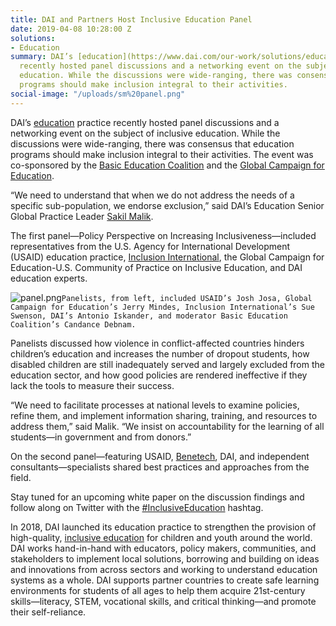 ```yaml
---
title: DAI and Partners Host Inclusive Education Panel
date: 2019-04-08 10:28:00 Z
solutions:
- Education
summary: DAI’s [education](https://www.dai.com/our-work/solutions/education) practice
  recently hosted panel discussions and a networking event on the subject of inclusive
  education. While the discussions were wide-ranging, there was consensus that education
  programs should make inclusion integral to their activities.
social-image: "/uploads/sm%20panel.png"
---
```


DAI’s [education](https://www.dai.com/our-work/solutions/education) practice recently hosted panel discussions and a networking event on the subject of inclusive education. While the discussions were wide-ranging, there was consensus that education programs should make inclusion integral to their activities. The event was co-sponsored by the [Basic Education Coalition](https://www.basiced.org/) and the [Global Campaign for Education](http://gce-us.org/).

“We need to understand that when we do not address the needs of a specific sub-population, we endorse exclusion,” said DAI’s Education Senior Global Practice Leader [Sakil Malik](https://www.dai.com/who-we-are/our-team/sakil-malik).

The first panel—Policy Perspective on Increasing Inclusiveness—included representatives from the U.S. Agency for International Development (USAID) education practice, [Inclusion International](https://inclusion-international.org/), the Global Campaign for Education-U.S. Community of Practice on Inclusive Education, and DAI education experts.

![panel.png](/uploads/panel.png)`Panelists, from left, included USAID’s Josh Josa, Global Campaign for Education’s Jerry Mindes, Inclusion International’s Sue Swenson, DAI’s Antonio Iskander, and moderator Basic Education Coalition’s Candance Debnam.`

Panelists discussed how violence in conflict-affected countries hinders children’s education and increases the number of dropout students, how disabled children are still inadequately served and largely excluded from the education sector, and how good policies are rendered ineffective if they lack the tools to measure their success.

“We need to facilitate processes at national levels to examine policies, refine them, and implement information sharing, training, and resources to address them,” said Malik. “We insist on accountability for the learning of all students—in government and from donors.”

On the second panel—featuring USAID, [Benetech](https://benetech.org/), DAI, and independent consultants—specialists shared best practices and approaches from the field.

Stay tuned for an upcoming white paper on the discussion findings and follow along on Twitter with the [#InclusiveEducation](https://twitter.com/search?q=%23InclusiveEducation%20&src=typd) hashtag.

In 2018, DAI launched its education practice to strengthen the provision of high-quality, [inclusive education](https://dai-global-developments.com/articles/building-inclusivity-into-inclusive-education) for children and youth around the world. DAI works hand-in-hand with educators, policy makers, communities, and stakeholders to implement local solutions, borrowing and building on ideas and innovations from across sectors and working to understand education systems as a whole. DAI supports partner countries to create safe learning environments for students of all ages to help them acquire 21st-century skills—literacy, STEM, vocational skills, and critical thinking—and promote their self-reliance.